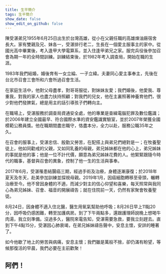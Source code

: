 ```yaml
---
title: 生平簡介
tags: 生平簡介
show_date: false
show_edit_on_github: false
---
```


陳受湛弟兄1955年6月25日出生於台灣高雄，從小在父親任職的高雄煉油廠宿舍長大。家有雙親及兄、妹各一，受湛排行老二，生長在一個愛主服事主的家中。從國光高中畢業後，考入逢甲大學電算系，並入住逢甲弟兄之家。服完兵役後參加召會為期一年的全時間訓練。訓練結束後，於1982年考入調查局，開始在職的生涯。

1983年我們結婚，婚後育有一女立綸、一子立緯。夫妻同心愛主事奉主，先後在台北市召會三會所和六會所過召會生活。

在家庭生活中，他對父母盡孝，對哥哥服從，對妹妹友愛；我們婚後，他愛我、尊重我，對我的家人也盡力扶持照顧；對我們的兒女，他在主裏照著神養育他們，很少對他們發脾氣，總是用主的話引導孩子們轉向主。

在職場上，受湛服務於調查局資通安全處，他的專業是查緝電腦犯罪及數位鑑識；於2006年建立全國最早、符合國際水準的資安鑑識實驗室，並於2007年榮獲全國模範公務員獎。他在職期間盡忠職守，恪盡本分，全力以赴，服務公職35年之久。

在召會的服事上，受湛忠信、殷勤又勞苦，在配搭上與弟兄們絕對是一；在牧養聖徒上，他如同勸戒的父親，又如同乳養的母親，弟兄姊妹都在他的心上，弟兄姊妹的事就是他的事；他是一位不計代價，願意為弟兄姊妹花費的人。他緊緊跟隨今時代的職事，基督與召會的異象，控制了他一生的生活與事奉。

2017年6月，受湛罹患結腸癌三期，經過手術及治療，身體逐漸康復；於2018年夏天及冬天，赴美參加訓練並探視母親。2019年1月，因癌細胞轉移至骨頭，輾轉治療至今。他不曾因身體的不適，而減少對主的信心仰望和喜樂，每天照常與我同心為弟兄姊妹、召會、福音的開展禱告；就在住院前一天，仍然有家聚會牧養聖徒。

8月24日，因身體不適入住北醫，醫生用氧氣幫助他呼吸；8月26日早上11點20分，因呼吸仍感困難，轉至加護病房。到了下午兩點多，還跟護理師說晚上想喝牛肉湯，我立刻準備。沒過多久，醫院來電告知，受湛需要急救，要我立刻趕去。直到下午4點15分，受湛因心肺衰竭，在弟兄姊妹禱告聲中，安息主懷，安詳的睡著了。

如今他歇了地上的勞苦與病痛，安息主懷；我們雖是萬般不捨，卻仍滿有盼望，等候那復活的早晨，我們必要在主前歡聚！

阿們！
---
